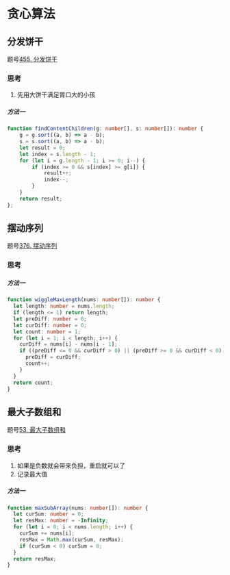 # 贪心算法

## 分发饼干

题号[455. 分发饼干](https://leetcode.cn/problems/assign-cookies/)

### 思考

1. 先用大饼干满足胃口大的小孩

##### 方法一

```ts
function findContentChildren(g: number[], s: number[]): number {
    g = g.sort((a, b) => a - b);
    s = s.sort((a, b) => a - b);
    let result = 0;
    let index = s.length - 1;
    for (let i = g.length - 1; i >= 0; i--) {
        if (index >= 0 && s[index] >= g[i]) {
            result++;
            index--;
        }
    }
    return result;
};
```

## 摆动序列

题号[376. 摆动序列](https://leetcode.cn/problems/wiggle-subsequence/)

### 思考

##### 方法一

```ts
function wiggleMaxLength(nums: number[]): number {
  let length: number = nums.length;
  if (length <= 1) return length;
  let preDiff: number = 0;
  let curDiff: number = 0;
  let count: number = 1;
  for (let i = 1; i < length; i++) {
    curDiff = nums[i] - nums[i - 1];
    if ((preDiff <= 0 && curDiff > 0) || (preDiff >= 0 && curDiff < 0)) {
      preDiff = curDiff;
      count++;
    }
  }
  return count;
}
```

## 最大子数组和

题号[53. 最大子数组和](https://leetcode.cn/problems/maximum-subarray/)

### 思考

1. 如果是负数就会带来负担，重启就可以了
2. 记录最大值

##### 方法一

```ts
function maxSubArray(nums: number[]): number {
  let curSum: number = 0;
  let resMax: number = -Infinity;
  for (let i = 0; i < nums.length; i++) {
    curSum += nums[i];
    resMax = Math.max(curSum, resMax);
    if (curSum < 0) curSum = 0;
  }
  return resMax;
}
```

